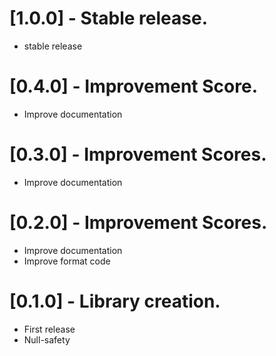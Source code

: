 # [1.0.0] - Stable release.
* stable release

# [0.4.0] - Improvement Score.
* Improve documentation

# [0.3.0] - Improvement Scores.
* Improve documentation

# [0.2.0] - Improvement Scores.
* Improve documentation
* Improve format code

# [0.1.0] - Library creation.
* First release
* Null-safety
